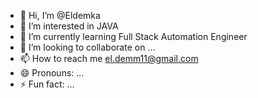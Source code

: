 - 👋 Hi, I’m @Eldemka
- 👀 I’m interested in JAVA
- 🌱 I’m currently learning Full Stack Automation Engineer
- 💞️ I’m looking to collaborate on ...
- 📫 How to reach me  el.demm11@gmail.com
- 😄 Pronouns: ...
- ⚡ Fun fact: ...

<!---
Eldemka/Eldemka is a ✨ special ✨ repository because its `README.md` (this file) appears on your GitHub profile.
You can click the Preview link to take a look at your changes.
--->
